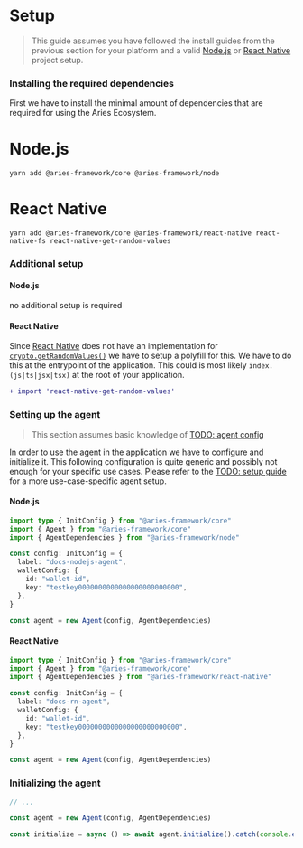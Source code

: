 # Setup

> This guide assumes you have followed the install guides from the previous
> section for your platform and a valid [Node.js](https://nodejs.org) or [React
> Native](https://reactnative.dev) project setup.

### Installing the required dependencies

First we have to install the minimal amount of dependencies that are required
for using the Aries Ecosystem.


<!--tabs-->

# Node.js

```cli
yarn add @aries-framework/core @aries-framework/node
```

# React Native

```
yarn add @aries-framework/core @aries-framework/react-native react-native-fs react-native-get-random-values
```

<!--/tabs-->

### Additional setup

#### Node.js

no additional setup is required

#### React Native

Since [React Native](https://reactnative.dev) does not have an implementation
for
[`crypto.getRandomValues()`](https://developer.mozilla.org/en-US/docs/Web/API/Crypto/getRandomValues)
we have to setup a polyfill for this. We have to do this at the entrypoint of
the application. This could is most likely `index.(js|ts|jsx|tsx)` at the root
of your application.

```diff title="index.tsx" showLineNumbers
+ import 'react-native-get-random-values'
```

### Setting up the agent

> This section assumes basic knowledge of [TODO: agent
> config](https://example.org)

In order to use the agent in the application we have to configure and
initialize it. This following configuration is quite generic and possibly not
enough for your specific use cases. Please refer to the [TODO: setup
guide](https://example.org) for a more use-case-specific agent setup.

#### Node.js

```typescript title="index.ts" showLineNumbers
import type { InitConfig } from "@aries-framework/core"
import { Agent } from "@aries-framework/core"
import { AgentDependencies } from "@aries-framework/node"

const config: InitConfig = {
  label: "docs-nodejs-agent",
  walletConfig: {
    id: "wallet-id",
    key: "testkey0000000000000000000000000",
  },
}

const agent = new Agent(config, AgentDependencies)
```

#### React Native

```typescript title="index.ts" showLineNumbers
import type { InitConfig } from "@aries-framework/core"
import { Agent } from "@aries-framework/core"
import { AgentDependencies } from "@aries-framework/react-native"

const config: InitConfig = {
  label: "docs-rn-agent",
  walletConfig: {
    id: "wallet-id",
    key: "testkey0000000000000000000000000",
  },
}

const agent = new Agent(config, AgentDependencies)
```

### Initializing the agent

```typescript title="index.ts"
// ...

const agent = new Agent(config, AgentDependencies)

const initialize = async () => await agent.initialize().catch(console.error)
```
